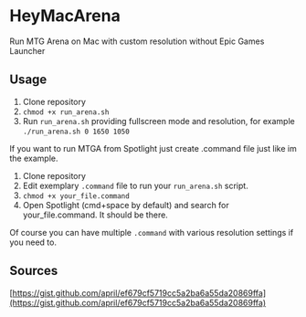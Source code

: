 # HeyMacArena
Run MTG Arena on Mac with custom resolution without Epic Games Launcher

## Usage
1. Clone repository
2. ``chmod +x run_arena.sh``
3. Run ``run_arena.sh`` providing fullscreen mode and resolution, for example ``./run_arena.sh 0 1650 1050``

If you want to run MTGA from Spotlight just create .command file just like im the example. 
1. Clone repository
2. Edit exemplary ``.command`` file to run your ``run_arena.sh`` script.
3. ``chmod +x your_file.command``
4. Open Spotlight (cmd+space by default) and search for your_file.command. It should be there.

Of course you can have multiple ``.command`` with various resolution settings if you need to.

## Sources
[https://gist.github.com/april/ef679cf5719cc5a2ba6a55da20869ffa](https://gist.github.com/april/ef679cf5719cc5a2ba6a55da20869ffa)